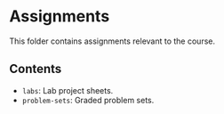 # Assignments

This folder contains assignments relevant to the course.

## Contents

- `labs`: Lab project sheets.
- `problem-sets`: Graded problem sets.
